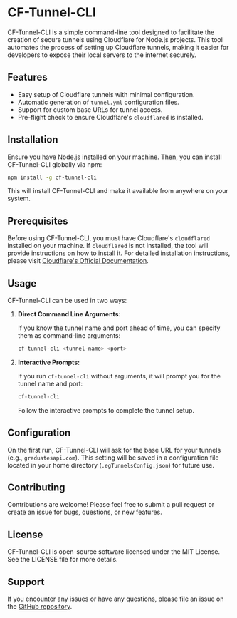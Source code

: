 
# CF-Tunnel-CLI

CF-Tunnel-CLI is a simple command-line tool designed to facilitate the creation of secure tunnels using Cloudflare for Node.js projects. This tool automates the process of setting up Cloudflare tunnels, making it easier for developers to expose their local servers to the internet securely.

## Features

- Easy setup of Cloudflare tunnels with minimal configuration.
- Automatic generation of `tunnel.yml` configuration files.
- Support for custom base URLs for tunnel access.
- Pre-flight check to ensure Cloudflare's `cloudflared` is installed.

## Installation

Ensure you have Node.js installed on your machine. Then, you can install CF-Tunnel-CLI globally via npm:

```bash
npm install -g cf-tunnel-cli
```

This will install CF-Tunnel-CLI and make it available from anywhere on your system.

## Prerequisites

Before using CF-Tunnel-CLI, you must have Cloudflare's `cloudflared` installed on your machine. If `cloudflared` is not installed, the tool will provide instructions on how to install it. For detailed installation instructions, please visit [Cloudflare's Official Documentation](https://developers.cloudflare.com/cloudflare-one/connections/connect-apps/install-and-setup/installation).

## Usage

CF-Tunnel-CLI can be used in two ways:

1. **Direct Command Line Arguments:**

   If you know the tunnel name and port ahead of time, you can specify them as command-line arguments:

   ```bash
   cf-tunnel-cli <tunnel-name> <port>
   ```

2. **Interactive Prompts:**

   If you run `cf-tunnel-cli` without arguments, it will prompt you for the tunnel name and port:

   ```bash
   cf-tunnel-cli
   ```

   Follow the interactive prompts to complete the tunnel setup.

## Configuration

On the first run, CF-Tunnel-CLI will ask for the base URL for your tunnels (e.g., `graduatesapi.com`). This setting will be saved in a configuration file located in your home directory (`.egTunnelsConfig.json`) for future use.

## Contributing

Contributions are welcome! Please feel free to submit a pull request or create an issue for bugs, questions, or new features.

## License

CF-Tunnel-CLI is open-source software licensed under the MIT License. See the LICENSE file for more details.

## Support

If you encounter any issues or have any questions, please file an issue on the [GitHub repository](https://github.com/EcomGraduates/cf-tunnel-cli/issues).
